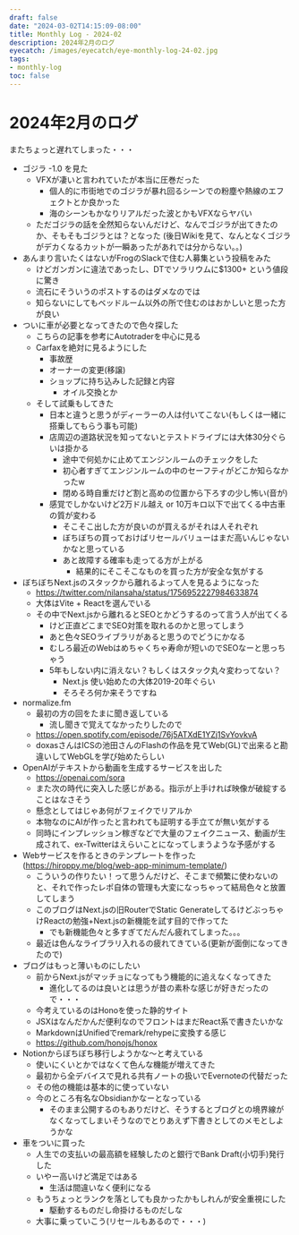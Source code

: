 ```yaml
---
draft: false
date: "2024-03-02T14:15:09-08:00"
title: Monthly Log - 2024-02
description: 2024年2月のログ
eyecatch: /images/eyecatch/eye-monthly-log-24-02.jpg
tags:
- monthly-log
toc: false
---
```


# 2024年2月のログ

またちょっと遅れてしまった・・・

- ゴジラ -1.0 を見た
    - VFXが凄いと言われていたが本当に圧巻だった
        - 個人的に市街地でのゴジラが暴れ回るシーンでの粉塵や熱線のエフェクトとか良かった
        - 海のシーンもかなりリアルだった波とかもVFXならヤバい
    - ただゴジラの話を全然知らないんだけど、なんでゴジラが出てきたのか、そもそもゴジラとは？となった (後日Wikiを見て、なんとなくゴジラがデカくなるカットが一瞬あったがあれでは分からない。。)
- あんまり言いたくはないがFrogのSlackで住む人募集という投稿をみた
    - けどガンガンに違法であったし、DTでソラリウムに$1300+ という値段に驚き
    - 流石にそういうのポストするのはダメなのでは
    - 知らないにしてもベッドルーム以外の所で住むのはおかしいと思った方が良い
- ついに車が必要となってきたので色々探した
    - こちらの記事を参考にAutotraderを中心に見る
    - Carfaxを絶対に見るようにした
        - 事故歴
        - オーナーの変更(移譲)
        - ショップに持ち込みした記録と内容
            - オイル交換とか
    - そして試乗もしてきた
        - 日本と違うと思うがディーラーの人は付いてこない(もしくは一緒に搭乗してもらう事も可能)
        - 店周辺の道路状況を知ってないとテストドライブには大体30分ぐらいは掛かる
            - 途中で何処かに止めてエンジンルームのチェックをした
            - 初心者すぎてエンジンルームの中のセーフティがどこか知らなかったw
            - 閉める時自重だけど割と高めの位置から下ろすの少し怖い(音が)
        - 感覚でしかないけど2万ドル越え or 10万キロ以下で出てくる中古車の質が変わる
            - そこそこ出した方が良いのが買えるがそれは人それぞれ
            - ぼちぼちの買っておけばリセールバリューはまだ高いんじゃないかなと思っている
            - あと故障する確率も走ってる方が上がる
                - 結果的にそこそこなものを買った方が安全な気がする
- ぼちぼちNext.jsのスタックから離れるよって人を見るようになった
    - https://twitter.com/nilansaha/status/1756952227984633874
    - 大体はVite + Reactを選んでいる
    - その中でNext.jsから離れるとSEOとかどうするのって言う人が出てくる
        - けど正直どこまでSEO対策を取れるのかと思ってしまう
        - あと色々SEOライブラリがあると思うのでどうにかなる
        - むしろ最近のWebはめちゃくちゃ寿命が短いのでSEOなーと思っちゃう
        - 5年もしない内に消えない？もしくはスタック丸々変わってない？
            - Next.js 使い始めたの大体2019-20年ぐらい
            - そろそろ何か来そうですね
- normalize.fm
    - 最初の方の回をたまに聞き返している
        - 流し聞きで覚えてなかったりしたので
    - https://open.spotify.com/episode/76j5ATXdE1YZj1SvYovkvA
    - doxasさんはICSの池田さんのFlashの作品を見てWeb(GL)で出来ると勘違いしてWebGLを学び始めたらしい
- OpenAIがテキストから動画を生成するサービスを出した
    - https://openai.com/sora
    - また次の時代に突入した感じがある。指示が上手ければ映像が破綻することはなさそう
    - 懸念としてはじゃあ何がフェイクでリアルか
    - 本物なのにAIが作ったと言われても証明する手立てが無い気がする
    - 同時にインプレッション稼ぎなどで大量のフェイクニュース、動画が生成されて、ex-Twitterはえらいことになってしまうような予感がする
- Webサービスを作るときのテンプレートを作った (https://hiroppy.me/blog/web-app-minimum-template/)
    - こういうの作りたい！って思うんだけど、そこまで頻繁に使わないのと、それで作ったレポ自体の管理も大変になっちゃって結局色々と放置してしまう
    - このブログはNext.jsの旧RouterでStatic GenerateしてるけどぶっちゃけReactの勉強+Next.jsの新機能を試す目的で作ってた
        - でも新機能色々と多すぎてだんだん疲れてしまった。。。
    - 最近は色んなライブラリ入れるの疲れてきている(更新が面倒になってきたので)
- ブログはもっと薄いものにしたい
    - 前からNext.jsがマッチョになってもう機能的に追えなくなってきた
        - 進化してるのは良いとは思うが昔の素朴な感じが好きだったので・・・
    - 今考えているのはHonoを使った静的サイト
    - JSXはなんだかんだ便利なのでフロントはまだReact系で書きたいかな
    - MarkdownはUnifiedでremark/rehypeに変換する感じ
    - https://github.com/honojs/honox
- Notionからぼちぼち移行しようかな〜と考えている
    - 使いにくいとかではなくて色んな機能が増えてきた
    - 最初から全デバイスで見れる共有ノートの扱いでEvernoteの代替だった
    - その他の機能は基本的に使っていない
    - 今のところ有名なObsidianかなーとなっている
        - そのまま公開するのもありだけど、そうするとブログとの境界線がなくなってしまいそうなのでとりあえず下書きとしてのメモとしようかな
- 車をついに買った
    - 人生での支払いの最高額を経験したのと銀行でBank Draft(小切手)発行した
    - いやー高いけど満足ではある
        - 生活は間違いなく便利になる
    - もうちょっとランクを落としても良かったかもしれんが安全重視にした
        - 駆動するものだし命掛けるものだしな
    - 大事に乗っていこう(リセールもあるので・・・)
